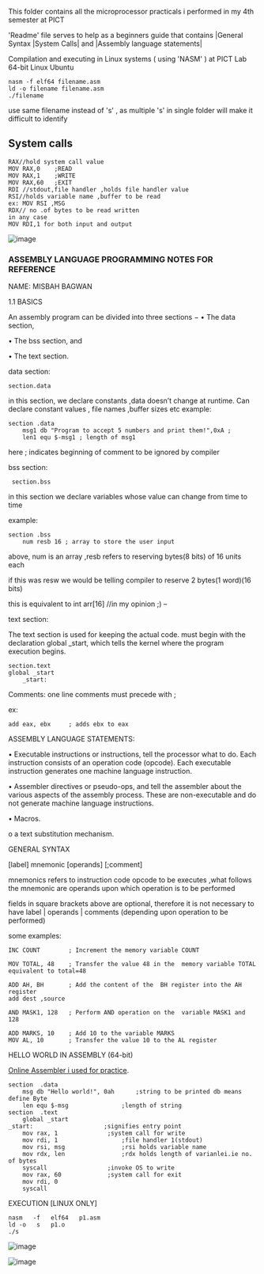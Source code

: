 This folder contains all the microprocessor practicals i performed in my 4th semester at PICT

'Readme' file serves to help as a beginners guide that contains |General Syntax |System Calls| and |Assembly language statements|

Compilation and executing in Linux systems ( using 'NASM' ) at PICT Lab
64-bit Linux Ubuntu

    nasm -f elf64 filename.asm                                
    ld -o filename filename.asm
    ./filename

use same filename instead of 's' , as multiple 's' in single folder will make it difficult to identify 

## System calls

    RAX//hold system call value
    MOV RAX,0    ;READ
    MOV RAX,1    ;WRITE
    MOV RAX,60   ;EXIT 
    RDI //stdout,file handler ,holds file handler value
    RSI//holds variable name ,buffer to be read
    ex: MOV RSI ,MSG
    RDX// no .of bytes to be read written 
    in any case
    MOV RDI,1 for both input and output

![image](https://github.com/user-attachments/assets/aeb41e58-0008-4b58-9342-fc9e9f49e6ed)


### ASSEMBLY LANGUAGE PROGRAMMING NOTES FOR REFERENCE
NAME: MISBAH BAGWAN


1.1	BASICS

An assembly program can be divided into three sections −
•	The data section,

•	The bss section, and

•	The text section.

data section:

    section.data
in this section, we declare constants ,data doesn’t change at runtime. Can declare constant values , file names ,buffer sizes etc 
example:

    section .data
        msg1 db "Program to accept 5 numbers and print them!",0xA ; 
        len1 equ $-msg1 ; length of msg1
here ; indicates beginning of comment to be ignored by compiler

bss section:
	
     section.bss
in this section we declare variables whose value can change from time to time

example:

    section .bss
        num resb 16 ; array to store the user input

above, num is an array ,resb refers to reserving bytes(8 bits) of 16 units each

if this was resw we would be telling compiler to reserve 2 bytes(1 word)(16 bits) 

this is equivalent to int arr[16]  //in my opinion ;) – 

text section:

The text section is used for keeping the actual code. 
must begin with the declaration global _start, which tells the kernel where the program execution begins.

    section.text
	global _start
        _start:
Comments:
one line comments must precede with ;

ex:
    
    add eax, ebx     ; adds ebx to eax

ASSEMBLY LANGUAGE STATEMENTS:


•	Executable instructions or instructions,
tell the processor what to do. Each instruction consists of an operation code (opcode). Each executable instruction generates one machine language instruction.


•	Assembler directives or pseudo-ops, and
tell the assembler about the various aspects of the assembly process. These are non-executable and do not generate machine language instructions.

•	Macros.

o	a text substitution mechanism.

GENERAL SYNTAX

[label]   mnemonic   [operands]   [;comment]

mnemonics refers to instruction code opcode to be executes ,what follows the mnemonic are operands upon which operation is to be performed 

fields in square brackets above are optional, therefore it is not necessary to have label | operands | comments (depending upon operation to be performed)

some examples:

    INC COUNT        ; Increment the memory variable COUNT

    MOV TOTAL, 48    ; Transfer the value 48 in the  memory variable TOTAL
    equivalent to total=48
					  
    ADD AH, BH       ; Add the content of the  BH register into the AH register
    add dest ,source
					  
    AND MASK1, 128   ; Perform AND operation on the  variable MASK1 and 128
					  
    ADD MARKS, 10    ; Add 10 to the variable MARKS
    MOV AL, 10       ; Transfer the value 10 to the AL register

HELLO WORLD IN ASSEMBLY (64-bit)

[Online Assembler i used for practice](https://www.mycompiler.io/online-assembly-asm-compiler). 


    section  .data
        msg db "Hello world!", 0ah		;string to be printed db means define Byte
        len equ $-msg				;length of string
    section  .text
        global _start
    _start:					   ;signifies entry point
        mov rax, 1				;system call for write
        mov rdi, 1					;file handler 1(stdout)
        mov rsi, msg				;rsi holds variable name
        mov rdx, len				;rdx holds length of varianlei.ie no. of bytes
        syscall					;invoke OS to write
        mov rax, 60				;system call for exit
        mov rdi, 0
        syscall
 
EXECUTION  [LINUX  ONLY]
 

    nasm   -f   elf64   p1.asm
    ld -o   s   p1.o
    ./s

![image](https://github.com/user-attachments/assets/53f47676-1035-4295-ae71-d067c24c1b01)

![image](https://github.com/user-attachments/assets/f6557b36-d154-4b8c-a7ad-98dc8ccf814b)


 
 
 
 




  

 





